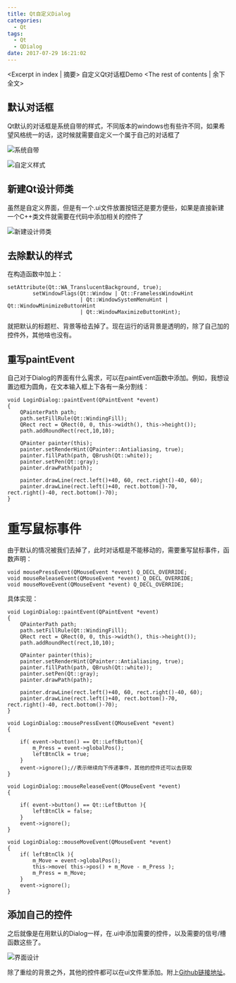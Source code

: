 ```yaml
---
title: Qt自定义Dialog
categories:
  - Qt
tags:
  - Qt
  - QDialog
date: 2017-07-29 16:21:02
---
```


<Excerpt in index | 摘要> 
自定义Qt对话框Demo<!-- more -->
<The rest of contents | 余下全文>



## 默认对话框

Qt默认的对话框是系统自带的样式，不同版本的windows也有些许不同，如果希望风格统一的话，这时候就需要自定义一个属于自己的对话框了

![系统自带](https://cdn.jsdelivr.net/gh/Longxr/PicStored/blog/Qt-CustomDialog_01.png)

![自定义样式](https://cdn.jsdelivr.net/gh/Longxr/PicStored/blog/Qt-CustomDialog_02.png)

## 新建Qt设计师类
虽然是自定义界面，但是有一个.ui文件放置按钮还是要方便些，如果是直接新建一个C++类文件就需要在代码中添加相关的控件了

![新建设计师类](https://cdn.jsdelivr.net/gh/Longxr/PicStored/blog/Qt-CustomDialog_03.png)

## 去除默认的样式
在构造函数中加上：
```
setAttribute(Qt::WA_TranslucentBackground, true);
        setWindowFlags(Qt::Window | Qt::FramelessWindowHint
                       | Qt::WindowSystemMenuHint | Qt::WindowMinimizeButtonHint
                       | Qt::WindowMaximizeButtonHint);
```
就把默认的标题栏、背景等给去掉了。现在运行的话背景是透明的，除了自己加的控件外，其他啥也没有。

## 重写paintEvent
自己对于Dialog的界面有什么需求，可以在paintEvent函数中添加。例如，我想设置边框为圆角，在文本输入框上下各有一条分割线：
```
void LoginDialog::paintEvent(QPaintEvent *event)
{
    QPainterPath path;
    path.setFillRule(Qt::WindingFill);
    QRect rect = QRect(0, 0, this->width(), this->height());
    path.addRoundRect(rect,10,10);

    QPainter painter(this);
    painter.setRenderHint(QPainter::Antialiasing, true);
    painter.fillPath(path, QBrush(Qt::white));
    painter.setPen(Qt::gray);
    painter.drawPath(path);

    painter.drawLine(rect.left()+40, 60, rect.right()-40, 60);
    painter.drawLine(rect.left()+40, rect.bottom()-70, rect.right()-40, rect.bottom()-70);
}
```

# 重写鼠标事件
由于默认的情况被我们去掉了，此时对话框是不能移动的，需要重写鼠标事件，函数声明：
```
void mousePressEvent(QMouseEvent *event) Q_DECL_OVERRIDE;
void mouseReleaseEvent(QMouseEvent *event) Q_DECL_OVERRIDE;
void mouseMoveEvent(QMouseEvent *event) Q_DECL_OVERRIDE;
```

具体实现：
```
void LoginDialog::paintEvent(QPaintEvent *event)
{
    QPainterPath path;
    path.setFillRule(Qt::WindingFill);
    QRect rect = QRect(0, 0, this->width(), this->height());
    path.addRoundRect(rect,10,10);

    QPainter painter(this);
    painter.setRenderHint(QPainter::Antialiasing, true);
    painter.fillPath(path, QBrush(Qt::white));
    painter.setPen(Qt::gray);
    painter.drawPath(path);

    painter.drawLine(rect.left()+40, 60, rect.right()-40, 60);
    painter.drawLine(rect.left()+40, rect.bottom()-70, rect.right()-40, rect.bottom()-70);
}

void LoginDialog::mousePressEvent(QMouseEvent *event)
{

    if( event->button() == Qt::LeftButton){
        m_Press = event->globalPos();
        leftBtnClk = true;
    }
    event->ignore();//表示继续向下传递事件，其他的控件还可以去获取
}

void LoginDialog::mouseReleaseEvent(QMouseEvent *event)
{

    if( event->button() == Qt::LeftButton ){
        leftBtnClk = false;
    }
    event->ignore();
}

void LoginDialog::mouseMoveEvent(QMouseEvent *event)
{
    if( leftBtnClk ){
        m_Move = event->globalPos();
        this->move( this->pos() + m_Move - m_Press );
        m_Press = m_Move;
    }
    event->ignore();
}
```

## 添加自己的控件
之后就像是在用默认的Dialog一样，在.ui中添加需要的控件，以及需要的信号/槽函数这些了。

![界面设计](https://cdn.jsdelivr.net/gh/Longxr/PicStored/blog/Qt-CustomDialog_04.png)

除了重绘的背景之外，其他的控件都可以在ui文件里添加。附上[Github链接地址](https://github.com/Longxr/QDialogDemo)。
